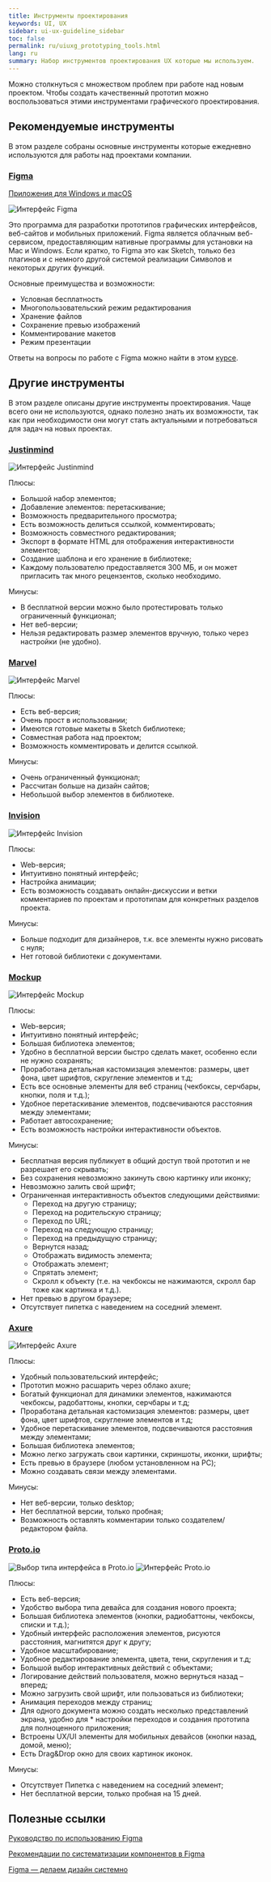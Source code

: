 ```yaml
---
title: Инструменты проектирования
keywords: UI, UX
sidebar: ui-ux-guideline_sidebar
toc: false
permalink: ru/uiuxg_prototyping_tools.html
lang: ru
summary: Набор инструментов проектирования UX которые мы используем.
---
```


Можно столкнуться с множеством проблем при работе над новым проектом. Чтобы создать качественный прототип можно воспользоваться этими инструментами графического проектирования.

## Рекомендуемые инструменты

В этом разделе собраны основные инструменты которые ежедневно используются для работы над проектами компании.

### [Figma](https://www.figma.com/)

[Приложения для Windows и macOS](https://www.figma.com/downloads/)

![Интерфейс Figma](../../../images/pages/guides/ui-ux-guideline/uiuxg_prototyping_tools/1.png)

Это программа для разработки прототипов графических интерфейсов, веб-сайтов и мобильных приложений. Figma является облачным веб-сервисом, предоставляющим нативные программы для установки на Mac и Windows. Если кратко, то Figma это как Sketch, только без плагинов и с немного другой системой реализации Символов и некоторых других функций.

Основные преимущества и возможности:

* Условная бесплатность
* Многопользовательский режим редактирования
* Хранение файлов
* Сохранение превью изображений
* Комментирование макетов
* Режим презентации

Ответы на вопросы по работе с Figma можно найти в этом [курсе](http://figmadesign.ru/uroki-figma.html).

## Другие инструменты

В этом разделе описаны другие инструменты проектирования. Чаще всего они не используются, однако полезно знать их возможности, так как при необходимости они могут стать актуальными и потребоваться для задач на новых проектах.

### [Justinmind](https://www.justinmind.com/)

![Интерфейс Justinmind](../../../images/pages/guides/ui-ux-guideline/uiuxg_prototyping_tools/2.png)

Плюсы:

* Большой набор элементов;
* Добавление элементов: перетаскивание;
* Возможность предварительного просмотра;
* Есть возможность делиться ссылкой, комментировать;
* Возможность совместного редактирования;
* Экспорт в формате HTML для отображения интерактивности элементов;
* Создание шаблона и его хранение в библиотеке;
* Каждому пользователю предоставляется 300 МБ, и он может пригласить так много рецензентов, сколько необходимо.

Минусы:

* В бесплатной версии можно было протестировать только ограниченный функционал;
* Нет веб-версии;
* Нельзя редактировать размер элементов вручную, только через настройки (не удобно).

### [Marvel](https://marvelapp.com/)

![Интерфейс Marvel](../../../images/pages/guides/ui-ux-guideline/uiuxg_prototyping_tools/3.png)

Плюсы:

* Есть веб-версия;
* Очень прост в использовании;
* Имеются готовые макеты в Sketch библиотеке;
* Совместная работа над проектом;
* Возможность комментировать и делится ссылкой.

Минусы:

* Очень ограниченный функционал;
* Рассчитан больше на дизайн сайтов;
* Небольшой выбор элементов в библиотеке.

### [Invision](https://www.invisionapp.com/)

![Интерфейс Invision](../../../images/pages/guides/ui-ux-guideline/uiuxg_prototyping_tools/4.jpg)

Плюсы:

* Web-версия;
* Интуитивно понятный интерфейс;
* Настройка анимации;
* Есть возможность создавать онлайн-дискуссии и ветки комментариев по проектам и прототипам для конкретных разделов проекта.

Минусы:

* Больше подходит для дизайнеров, т.к. все элементы нужно рисовать с нуля;
* Нет готовой библиотеки с документами.

### [Mockup](https://app.moqups.com/)

![Интерфейс Mockup](../../../images/pages/guides/ui-ux-guideline/uiuxg_prototyping_tools/5.png)

Плюсы:

* Web-версия;
* Интуитивно понятный интерфейс;
* Большая библиотека элементов;
* Удобно в бесплатной версии быстро сделать макет, особенно если не нужно сохранять;
* Проработана детальная кастомизация элементов: размеры, цвет фона, цвет шрифтов, скругление элементов и т.д;
* Есть все основные элементы для веб страниц (чекбоксы, серчбары, кнопки, поля и т.д.);
* Удобное перетаскивание элементов, подсвечиваются расстояния между элементами;
* Работает автосохранение;
* Есть возможность настройки интерактивности объектов.

Минусы:

* Бесплатная версия публикует в общий доступ твой прототип и не разрешает его скрывать;
* Без сохранения невозможно закинуть свою картинку или иконку;
* Невозможно залить свой шрифт;
* Ограниченная интерактивность объектов следующими действиями:
  * Переход на другую страницу;
  * Переход на родительскую страницу;
  * Переход по URL;
  * Переход на следующую страницу;
  * Переход на предыдущую страницу;
  * Вернутся назад;
  * Отображать видимость элемента;
  * Отображать элемент;
  * Спрятать элемент;
  * Скролл к объекту (т.е. на чекбоксы не нажимаются, скролл бар тоже как картинка и т.д.).
* Нет превью в другом браузере;
* Отсутствует пипетка с наведением на соседний элемент.

### [Axure](https://www.axure.com/)

![Интерфейс Axure](../../../images/pages/guides/ui-ux-guideline/uiuxg_prototyping_tools/6.png)

Плюсы:

* Удобный пользовательский интерфейс;
* Прототип можно расшарить через облако axure;
* Богатый функционал для динамики элементов, нажимаются чекбоксы, радобаттоны, кнопки, серчбары и т.д;
* Проработана детальная кастомизация элементов: размеры, цвет фона, цвет шрифтов, скругление элементов и т.д;
* Удобное перетаскивание элементов, подсвечиваются расстояния между элементами;
* Большая библиотека элементов;
* Можно легко загружать свои картинки, скриншоты, иконки, шрифты;
* Есть превью в браузере (любом установленном на PC);
* Можно создавать связи между элементами.

Минусы:

* Нет веб-версии, только desktop;
* Нет бесплатной версии, только пробная;
* Возможность оставлять комментарии только создателем/редактором файла.

### [Proto.io](https://proto.io/)

![Выбор типа интерфейса в Proto.io](../../../images/pages/guides/ui-ux-guideline/uiuxg_prototyping_tools/7.png)
![Интерфейс Proto.io](../../../images/pages/guides/ui-ux-guideline/uiuxg_prototyping_tools/8.png)

Плюсы:

* Есть веб-версия;
* Удобство выбора типа девайса для создания нового проекта;
* Большая библиотека элементов (кнопки, радиобаттоны, чекбоксы, списки и т.д.);
* Удобный интерфейс расположения элементов, рисуются расстояния, магнитятся друг к другу;
* Удобное масштабирование;
* Удобное редактирование элемента, цвета, тени, скругления и т.д;
* Большой выбор интерактивных действий с объектами;
* Логирование действий пользователя, можно вернуться назад – вперед;
* Можно загрузить свой шрифт, или пользоваться из библиотеки;
* Анимация переходов между страниц;
* Для одного документа можно создать несколько представлений экрана, удобно для * настройки переходов и создания прототипа для полноценного приложения;
* Встроены UX/UI элементы для мобильных девайсов (кнопки назад, домой, меню);
* Есть Drag&Drop окно для своих картинок иконок.

Минусы:

* Отсутствует Пипетка с наведением на соседний элемент;
* Нет бесплатной версии, только пробная на 15 дней.

## Полезные ссылки

[Руководство по использованию Figma](http://figmadesign.ru/1-0-0-obzor-figma.html)

[Рекомендации по систематизации компонентов в Figma](http://figmadesign.ru/articles/rekomendacii_po_sistematizacii_componentov_v_figma.html)

[Figma — делаем дизайн системно](https://habr.com/ru/post/358784/)
